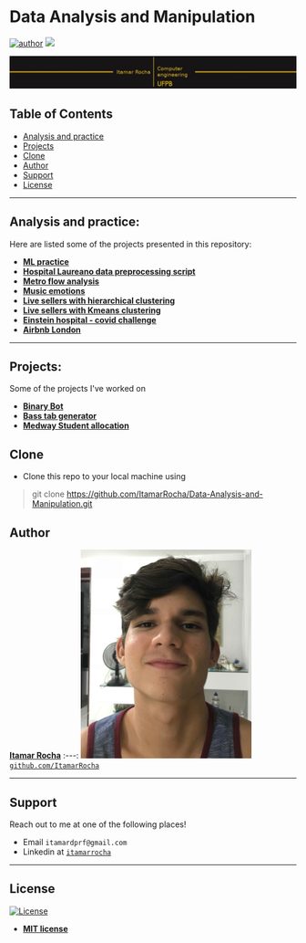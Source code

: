 # Data Analysis and Manipulation

[![author](https://img.shields.io/badge/Itamar-Rocha-black.svg)](https://www.linkedin.com/in/itamarrocha) [![](https://img.shields.io/badge/python-3.7+-blue.svg)](https://www.python.org/downloads/release/python-365/)


<p align="center">
  <img src="imgs/banner.jpeg" >
</p>

## Table of Contents

- [Analysis and practice](#analysis-and-practice)
- [Projects](#projects)
- [Clone](#clone)
- [Author](#author)
- [Support](#support)
- [License](#license)


---

## Analysis and practice:
Here are listed some of the projects presented in this repository:

* [**ML practice**](https://github.com/ItamarRocha/Data-Analysis-and-Manipulation/tree/master/ML_practice)
* [**Hospital Laureano data preprocessing script**](https://github.com/ItamarRocha/Data-Analysis-and-Manipulation/tree/master/ML_practice/med)
* [**Metro flow analysis**](https://github.com/ItamarRocha/Data-Analysis-and-Manipulation/tree/master/analysis/metro)
* [**Music emotions**](https://github.com/ItamarRocha/Data-Analysis-and-Manipulation/blob/master/analysis/emotions/emotions-final.ipynb)
* [**Live sellers with hierarchical clustering**](https://github.com/ItamarRocha/Data-Analysis-and-Manipulation/tree/master/analysis/live%20sellers)
* [**Live sellers with Kmeans clustering**](https://github.com/ItamarRocha/analysis/Data-Analysis-and-Manipulation/blob/master/live%20sellers/Kmeans.ipynb)
* [**Einstein hospital - covid challenge**](https://github.com/ItamarRocha/Data-Analysis-and-Manipulation/blob/master/analysis/covid_einstein/Untitled.ipynb)
* [**Airbnb London**](https://github.com/ItamarRocha/Data-Analysis-and-Manipulation/tree/master/analysis/airbnb)
---

## Projects:
Some of the projects I've worked on

* [**Binary Bot**](https://github.com/ItamarRocha/binary-bot)
* [**Bass tab generator**](https://github.com/joallace/bass-generator)
* [**Medway Student allocation**](https://github.com/ItamarRocha/Operations-Research/tree/master/projects/medway)

## Clone

- Clone this repo to your local machine using
> git clone https://github.com/ItamarRocha/Data-Analysis-and-Manipulation.git

## Author

 <a href="https://www.linkedin.com/in/itamarrocha/" target="_blank">**Itamar Rocha**</a>
:---: 
<img src="imgs/profile.JPG" width="300px"> </img>
<a href="http://github.com/ItamarRocha" target="_blank">`github.com/ItamarRocha`</a>

---

## Support

Reach out to me at one of the following places!

- Email `itamardprf@gmail.com` 
- Linkedin at <a href="https://www.linkedin.com/in/itamarrocha/" target="_blank">`itamarrocha`</a>

---

## License

[![License](http://img.shields.io/:license-mit-blue.svg?style=flat-square)](http://badges.mit-license.org)

- **[MIT license](http://opensource.org/licenses/mit-license.php)**

